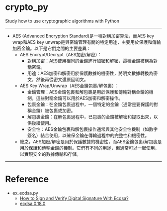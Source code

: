 # crypto_py
Study how to use cryptographic algorithms with Python

---
* AES (Advanced Encryption Standard)是一種對稱加密算法，而AES key wrap和AES key unwrap是與密鑰管理有關的特定用途，主要用於保護和傳輸加密金鑰。以下是它們之間的主要差異：
  * AES Encrypt/Decrypt（AES加密/解密）：
    * 對稱加密：AES使用相同的金鑰進行加密和解密，這種金鑰被稱為對稱密鑰。
    * 用途：AES加密和解密用於保護數據的機密性，將明文數據轉換為密文，然後再從密文還原回明文。
  * AES Key Wrap/Unwrap（AES金鑰包裹/解包裹）：
    * 金鑰管理：AES金鑰包裹和解包裹是用於保護和傳輸對稱金鑰的機制，這些對稱金鑰可以用於AES加密和解密操作。
    * 包裹金鑰：在金鑰包裹過程中，一個特定的金鑰（通常是要保護的對稱金鑰）被包裹或加密。
    * 解包裹金鑰：在解包裹過程中，已包裹的金鑰被解密和提取出來，以供後續使用。
    * 安全性：AES金鑰包裹和解包裹操作通常與其他安全性機制（如數字簽名）結合使用，以確保金鑰在傳輸過程中的完整性和機密性。
  * 總之，AES加密/解密是用於保護數據的機密性，而AES金鑰包裹/解包裹是用於保護和傳輸金鑰的機制。它們有不同的用途，但通常可以一起使用，以實現安全的數據傳輸和存儲。

---
# Reference
* ex_ecdsa.py
  * [How to Sign and Verify Digital Signature With Ecdsa?](https://www.askpython.com/python/examples/sign-verify-signature-ecdsa)
  * [ecdsa 0.18.0](https://pypi.org/project/ecdsa/)
